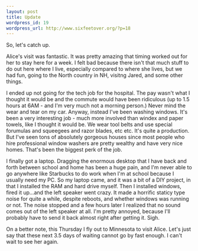 ```yaml
--- 
layout: post
title: Update
wordpress_id: 19
wordpress_url: http://www.sixfeetover.org/?p=18
---
```

So, let's catch up.

Alice's visit was fantastic.  It was pretty amazing that timing worked out for her to stay here for a week.  I felt bad because there isn't that much stuff to do out here where I live, especially compared to where she lives, but we had fun, going to the North country in NH, visitng Jared, and some other things.

I ended up not going for the tech job for the hospital.  The pay wasn't what I thought it would be and the commute would have been ridiculous (up to 1.5 hours at 6AM - and I'm very much not a morning person.)  Never mind the wear and tear on my car.  Anyway, instead I've been washing windows.  It's been a very interesting job - much more involved than windex and paper towels, like I thought it would be.  We wear tool belts and use special forumulas and squeegees and razor blades, etc etc.  It's quite a production.  But I've seen tons of absolutely gorgeous houses since most people who hire professional window washers are pretty wealthy and have very nice homes.  That's been the biggest perk of the job.

I finally got a laptop.  Dragging the enormous desktop that I have back and forth between school and home has been a huge pain, and I'm never able to go anywhere like Starbucks to do work when I'm at school because I usually need my PC.  So my laptop came, and it was a bit of a DIY project, in that I installed the RAM and hard drive myself.  Then I installed windows, fired it up...and the left speaker went crazy.  It made a horrific staticy type noise for quite a while, despite reboots, and whether windows was running or not.  The noise stopped and a few hours later I realized that no sound comes out of the left speaker at all.  I'm pretty annoyed, because I'll probably have to send it back almost right after getting it.  Sigh.

On a better note, this Thursday I fly out to Minnesota to visit Alice.  Let's just say that these next 3.5 days of waiting cannot go by fast enough.  I can't wait to see her again.
